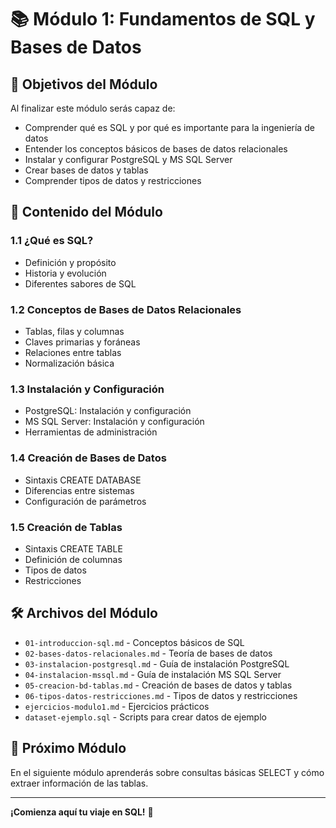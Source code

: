 # 📚 Módulo 1: Fundamentos de SQL y Bases de Datos

## 🎯 Objetivos del Módulo

Al finalizar este módulo serás capaz de:
- Comprender qué es SQL y por qué es importante para la ingeniería de datos
- Entender los conceptos básicos de bases de datos relacionales
- Instalar y configurar PostgreSQL y MS SQL Server
- Crear bases de datos y tablas
- Comprender tipos de datos y restricciones

## 📖 Contenido del Módulo

### 1.1 ¿Qué es SQL?
- Definición y propósito
- Historia y evolución
- Diferentes sabores de SQL

### 1.2 Conceptos de Bases de Datos Relacionales
- Tablas, filas y columnas
- Claves primarias y foráneas
- Relaciones entre tablas
- Normalización básica

### 1.3 Instalación y Configuración
- PostgreSQL: Instalación y configuración
- MS SQL Server: Instalación y configuración
- Herramientas de administración

### 1.4 Creación de Bases de Datos
- Sintaxis CREATE DATABASE
- Diferencias entre sistemas
- Configuración de parámetros

### 1.5 Creación de Tablas
- Sintaxis CREATE TABLE
- Definición de columnas
- Tipos de datos
- Restricciones

## 🛠️ Archivos del Módulo

- `01-introduccion-sql.md` - Conceptos básicos de SQL
- `02-bases-datos-relacionales.md` - Teoría de bases de datos
- `03-instalacion-postgresql.md` - Guía de instalación PostgreSQL
- `04-instalacion-mssql.md` - Guía de instalación MS SQL Server
- `05-creacion-bd-tablas.md` - Creación de bases de datos y tablas
- `06-tipos-datos-restricciones.md` - Tipos de datos y restricciones
- `ejercicios-modulo1.md` - Ejercicios prácticos
- `dataset-ejemplo.sql` - Scripts para crear datos de ejemplo

## 🚀 Próximo Módulo

En el siguiente módulo aprenderás sobre consultas básicas SELECT y cómo extraer información de las tablas.

---

**¡Comienza aquí tu viaje en SQL!** 🎉
